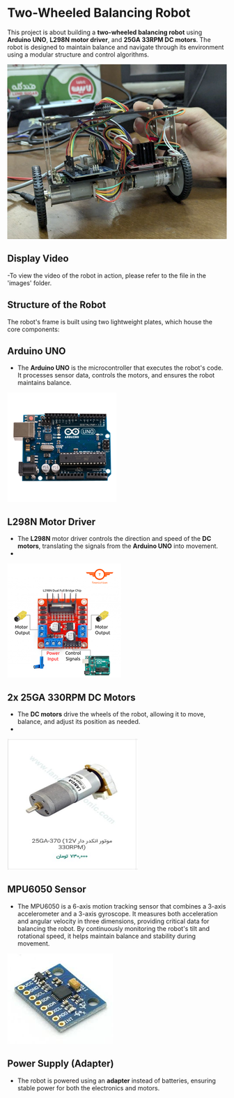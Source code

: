 # Two-Wheeled Balancing Robot

This project is about building a **two-wheeled balancing robot** using **Arduino UNO**, **L298N motor driver**, and **25GA 33RPM DC motors**. The robot is designed to maintain balance and navigate through its environment using a modular structure and control algorithms.

<!-- Display Image -->
<img src="images/Real_robot.jpg" alt="DC Motors" width="700" height="400">

## Display Video
-To view the video of the robot in action, please refer to the file in the 'images' folder. 
<!-- Display Video -->


## Structure of the Robot
The robot's frame is built using two lightweight plates, which house the core components:

## **Arduino UNO**
- The **Arduino UNO** is the microcontroller that executes the robot's code. It processes sensor data, controls the motors, and ensures the robot maintains balance.
  
![Arduino UNO](images/Arduino_UNO.png)

## **L298N Motor Driver**
- The **L298N** motor driver controls the direction and speed of the **DC motors**, translating the signals from the **Arduino UNO** into movement.
- 
![Motor Driver](images/L298N.png)

## **2x 25GA 330RPM DC Motors**
- The **DC motors** drive the wheels of the robot, allowing it to move, balance, and adjust its position as needed.
- 
<img src="images/photo_۲۰۲۴-۱۲-۲۳_۱۵-۳۸-۲۹.jpg" alt="DC Motors" width="300" height="300">

## MPU6050 Sensor
- The MPU6050 is a 6-axis motion tracking sensor that combines a 3-axis accelerometer and a 3-axis gyroscope. It measures both acceleration and angular velocity in three dimensions, providing critical data for balancing the robot. By continuously monitoring the robot's tilt and rotational speed, it helps maintain balance and stability during movement.
  
![ MPU6050 Sensor](images/mpu.jpg)

## **Power Supply (Adapter)**
- The robot is powered using an **adapter** instead of batteries, ensuring stable power for both the electronics and motors.

